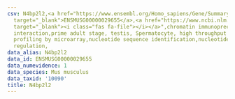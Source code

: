 ```yaml
---
csv: N4bp2l2,<a href="https://www.ensembl.org/Homo_sapiens/Gene/Summary?db=core;g=ENSMUSG00000029655"
  target="_blank">ENSMUSG00000029655</a>,<a href="https://www.ncbi.nlm.nih.gov/pubmed/23834426"
  target="_blank"><i class="fas fa-file"></i></a>",chromatin immunoprecipitation assay,direct
  interaction,prime adult stage, testis, Spermatocyte, high throughput transcription
  profiling by microarray,nucleotide sequence identification,nucleotide sequence identification,transcriptional
  regulation,
data_alias: N4bp2l2
data_id: ENSMUSG00000029655
data_numevidence: 1
data_species: Mus musculus
data_taxid: '10090'
title: N4bp2l2
---
```

